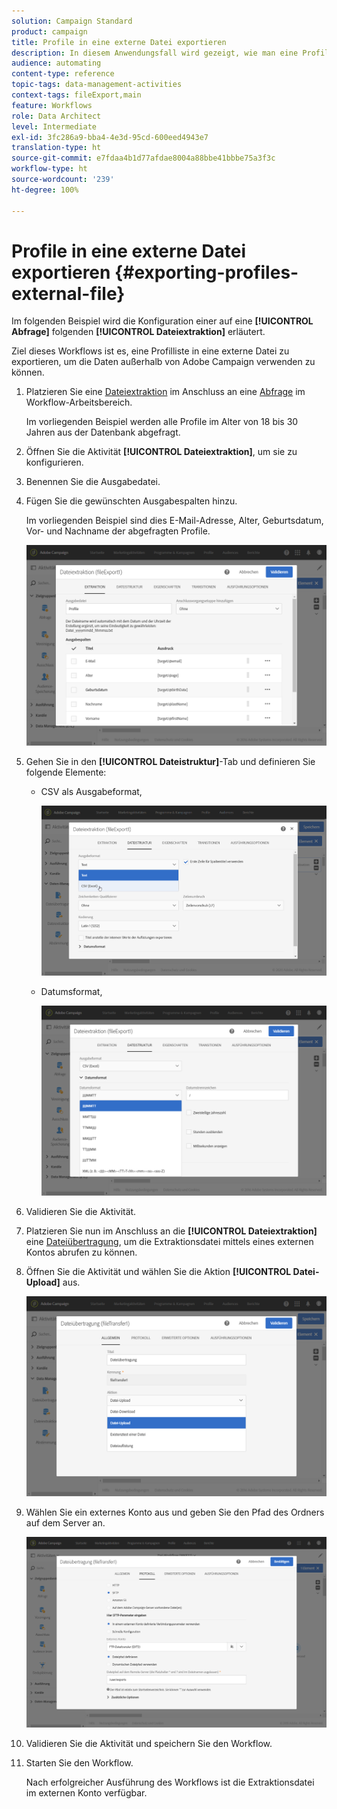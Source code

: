 ```yaml
---
solution: Campaign Standard
product: campaign
title: Profile in eine externe Datei exportieren
description: In diesem Anwendungsfall wird gezeigt, wie man eine Profilliste in eine externe Datei exportiert, um die Daten außerhalb von Adobe Campaign verwenden zu können.
audience: automating
content-type: reference
topic-tags: data-management-activities
context-tags: fileExport,main
feature: Workflows
role: Data Architect
level: Intermediate
exl-id: 3fc286a9-bba4-4e3d-95cd-600eed4943e7
translation-type: ht
source-git-commit: e7fdaa4b1d77afdae8004a88bbe41bbbe75a3f3c
workflow-type: ht
source-wordcount: '239'
ht-degree: 100%

---
```


# Profile in eine externe Datei exportieren {#exporting-profiles-external-file}

Im folgenden Beispiel wird die Konfiguration einer auf eine **[!UICONTROL Abfrage]** folgenden **[!UICONTROL Dateiextraktion]** erläutert.

Ziel dieses Workflows ist es, eine Profilliste in eine externe Datei zu exportieren, um die Daten außerhalb von Adobe Campaign verwenden zu können.

1. Platzieren Sie eine [Dateiextraktion](../../automating/using/extract-file.md) im Anschluss an eine [Abfrage](../../automating/using/query.md) im Workflow-Arbeitsbereich.

   Im vorliegenden Beispiel werden alle Profile im Alter von 18 bis 30 Jahren aus der Datenbank abgefragt.

1. Öffnen Sie die Aktivität **[!UICONTROL Dateiextraktion]**, um sie zu konfigurieren.
1. Benennen Sie die Ausgabedatei.
1. Fügen Sie die gewünschten Ausgabespalten hinzu.

   Im vorliegenden Beispiel sind dies E-Mail-Adresse, Alter, Geburtsdatum, Vor- und Nachname der abgefragten Profile.

   ![](assets/wkf_data_export6.png)

1. Gehen Sie in den **[!UICONTROL Dateistruktur]**-Tab und definieren Sie folgende Elemente:

   * CSV als Ausgabeformat,

      ![](assets/wkf_data_export7.png)

   * Datumsformat,

      ![](assets/wkf_data_export9.png)

1. Validieren Sie die Aktivität.
1. Platzieren Sie nun im Anschluss an die **[!UICONTROL Dateiextraktion]** eine [Dateiübertragung](../../automating/using/transfer-file.md), um die Extraktionsdatei mittels eines externen Kontos abrufen zu können.
1. Öffnen Sie die Aktivität und wählen Sie die Aktion **[!UICONTROL Datei-Upload]** aus.

   ![](assets/wkf_data_export11.png)

1. Wählen Sie ein externes Konto aus und geben Sie den Pfad des Ordners auf dem Server an.

   ![](assets/wkf_data_export12.png)

1. Validieren Sie die Aktivität und speichern Sie den Workflow.
1. Starten Sie den Workflow.

   Nach erfolgreicher Ausführung des Workflows ist die Extraktionsdatei im externen Konto verfügbar.
